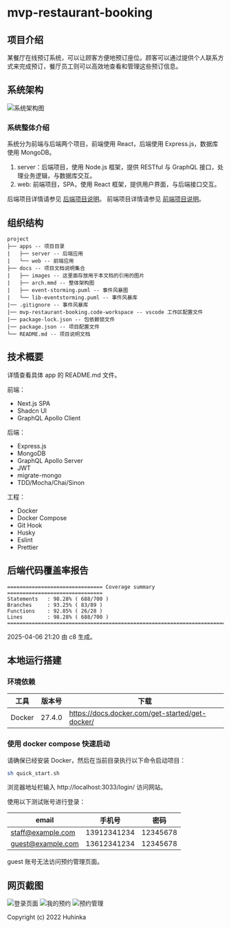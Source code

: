 # mvp-restaurant-booking

## 项目介绍

某餐厅在线预订系统，可以让顾客方便地预订座位。顾客可以通过提供个人联系方式来完成预订，餐厅员工则可以高效地查看和管理这些预订信息。

## 系统架构

![系统架构图](./docs/images/arch.jpg)

### 系统整体介绍

系统分为前端与后端两个项目，前端使用 React，后端使用 Express.js，数据库使用 MongoDB。

1. server：后端项目，使用 Node.js 框架，提供 RESTful 与 GraphQL 接口，处理业务逻辑，与数据库交互。
2. web: 前端项目，SPA，使用 React 框架，提供用户界面，与后端接口交互。

后端项目详情请参见 [后端项目说明](./apps/server/README.md)。
前端项目详情请参见 [前端项目说明](./apps/web/README.md)。

## 组织结构

```
project
├── apps -- 项目目录
|   ├── server -- 后端应用
|   └── web -- 前端应用
├── docs -- 项目文档说明集合
|   ├── images -- 这里面存放用于本文档的引用的图片
|   ├── arch.mmd -- 整体架构图
|   ├── event-storming.puml -- 事件风暴图
|   └── lib-eventstorming.puml -- 事件风暴库
|── .gitignore -- 事件风暴库
|── mvp-restaurant-booking.code-workspace -- vscode 工作区配置文件
|── package-lock.json -- 包依赖锁文件
|── package.json -- 项目配置文件
└── README.md -- 项目说明文档
```

## 技术概要

详情查看具体 app 的 README.md 文件。

前端：

- Next.js SPA
- Shadcn UI
- GraphQL Apollo Client

后端：

- Express.js
- MongoDB
- GraphQL Apollo Server
- JWT
- migrate-mongo
- TDD/Mocha/Chai/Sinon

工程：

- Docker
- Docker Compose
- Git Hook
- Husky
- Eslint
- Prettier

## 后端代码覆盖率报告

```
=============================== Coverage summary ===============================
Statements   : 98.28% ( 688/700 )
Branches     : 93.25% ( 83/89 )
Functions    : 92.85% ( 26/28 )
Lines        : 98.28% ( 688/700 )
================================================================================
```

2025-04-06 21:20 由 c8 生成。

## 本地运行搭建

### 环境依赖

| 工具   | 版本号 | 下载                                            |
| ------ | ------ | ----------------------------------------------- |
| Docker | 27.4.0 | https://docs.docker.com/get-started/get-docker/ |

### 使用 docker compose 快速启动

请确保已经安装 Docker，然后在当前目录执行以下命令启动项目：

```bash
sh quick_start.sh
```

浏览器地址栏输入 http://localhost:3033/login/ 访问网站。

使用以下测试账号进行登录：

| email             | 手机号      | 密码     |
| ----------------- | ----------- | -------- |
| staff@example.com | 13912341234 | 12345678 |
| guest@example.com | 13612341234 | 12345678 |

guest 账号无法访问预约管理页面。

## 网页截图

![登录页面](./docs/images/snapshot00.png)
![我的预约](./docs/images/snapshot01.png)
![预约管理](./docs/images/snapshot02.png)

Copyright (c) 2022 Huhinka
